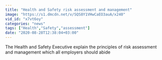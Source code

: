 ```yaml
---
title: "Health and Safety risk assessment and management"
image: "https://s1.dmcdn.net/v/SQS8Y1VHwCaEO3auA/x240"
vid_id: "x7vt6oy"
categories: "news"
tags: ["Health","Safety","assessment"]
date: "2020-08-28T12:38:04+03:00"
---
```

The Health and Safety Executive explain the principles of risk assessment and management which all employers should abide
